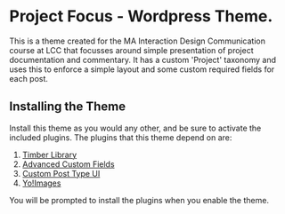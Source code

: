 # Project Focus - Wordpress Theme.

This is a theme created for the MA Interaction Design Communication course at LCC that focusses around simple presentation of project documentation and commentary. It has a custom 'Project' taxonomy and uses this to enforce a simple layout and some custom required fields for each post. 

## Installing the Theme

Install this theme as you would any other, and be sure to activate the included plugins. The plugins that this theme depend on are:

1. [Timber Library](https://wordpress.org/plugins/timber-library/)
2. [Advanced Custom Fields](https://wordpress.org/plugins/advanced-custom-fields/)
3. [Custom Post Type UI](https://wordpress.org/plugins/custom-post-type-ui/)
4. [Yo!Images](https://wordpress.org/plugins/yoimages/)

You will be prompted to install the plugins when you enable the theme.
